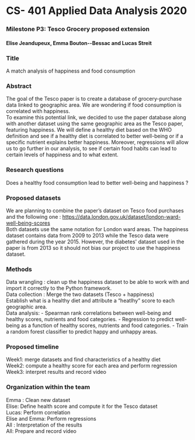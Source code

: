 # CS- 401 Applied Data Analysis 2020
### Milestone P3: Tesco Grocery proposed extension
#### Elise Jeandupeux, Emma Bouton--Bessac and Lucas Streit


### Title
A match analysis of happiness and food consumption

### Abstract
The goal of the Tesco paper is to create a database of grocery-purchase data linked to geographic area. We are wondering if food consumption is correlated with happiness.<br/>
To examine this potential link, we decided to use the paper database along with another dataset using the same geographic area as the Tesco paper, featuring happiness. We will define a healthy diet based on the WHO definition and see if a healthy diet is correlated to better well-being or if a specific nutrient explains better happiness. Moreover, regressions will allow us to go further in our analysis, to see if certain food habits can lead to certain levels of happiness and to what extent.

### Research questions

Does a healthy food consumption lead to better well-being and happiness ? 

### Proposed datasets
We are planning to combine the paper’s dataset on Tesco food purchases and the following one : https://data.london.gov.uk/dataset/london-ward-well-being-scores <br/>
Both datasets use the same notation for London ward areas. The happiness dataset contains data from 2009 to 2013 while the Tesco data were gathered during the year 2015. However, the diabetes' dataset used in the paper is from 2013 so it should not bias our project to use the happiness dataset.

### Methods
Data wrangling : clean up the happiness dataset to be able to work with and import it correctly to the Python framework.<br/>
Data collection : Merge the two datasets (Tesco + happiness)<br/>
Establish what is a healthy diet and attribute a “heatlhy” score to each geographic area.<br/>
Data analysis: - Spearman rank correlations between well-being and healthy scores, nutrients and food categories.
               - Regression to predict well-being as a function of healthy scores, nutrients and food categories.
               - Train a random forest classifier to predict happy and unhappy areas.

### Proposed timeline
Week1: merge datasets and find characteristics of a healthy diet<br/>
Week2: compute a healthy score for each area and perform regression<br/>
Week3: interpret results and record video<br/>
### Organization within the team
Emma : Clean new dataset<br/>
Elise: Define health score and compute it for the Tesco dataset<br/>
Lucas: Perform correlation<br/>
Elise and Emma: Perform regressions<br/>
All : Interpretation of the results<br/>
All: Prepare and record video<br/>
